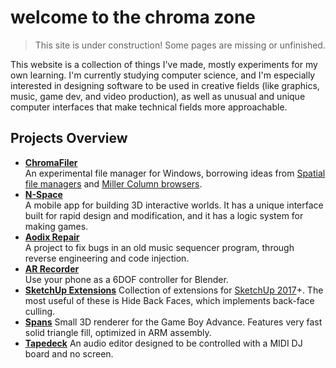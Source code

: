 # welcome to the chroma zone

> This site is under construction! Some pages are missing or unfinished.

This website is a collection of things I've made, mostly experiments for my own learning. I'm currently studying computer science, and I'm especially interested in designing software to be used in creative fields (like graphics, music, game dev, and video production), as well as unusual and unique computer interfaces that make technical fields more approachable.

## Projects Overview

- [**ChromaFiler**](/chromafiler/)  
  An experimental file manager for Windows, borrowing ideas from [Spatial file managers](https://en.wikipedia.org/wiki/Spatial_file_manager) and [Miller Column browsers](https://en.wikipedia.org/wiki/Miller_columns).
- [**N-Space**](/voxel-editor/)  
  A mobile app for building 3D interactive worlds. It has a unique interface built for rapid design and modification, and it has a logic system for making games.
- [**Aodix Repair**](/aodix-repair/)  
  A project to fix bugs in an old music sequencer program, through reverse engineering and code injection.
- [**AR Recorder**](/ar-recorder/)  
  Use your phone as a 6DOF controller for Blender.
- [**SketchUp Extensions**](/su-extensions/)
  Collection of extensions for [SketchUp 2017](https://help.sketchup.com/en/downloading-older-versions)+. The most useful of these is Hide Back Faces, which implements back-face culling.
- [**Spans**](/spans/)
  Small 3D renderer for the Game Boy Advance. Features very fast solid triangle fill, optimized in ARM assembly.
- [**Tapedeck**](/tapedeck/)
  An audio editor designed to be controlled with a MIDI DJ board and no screen.
